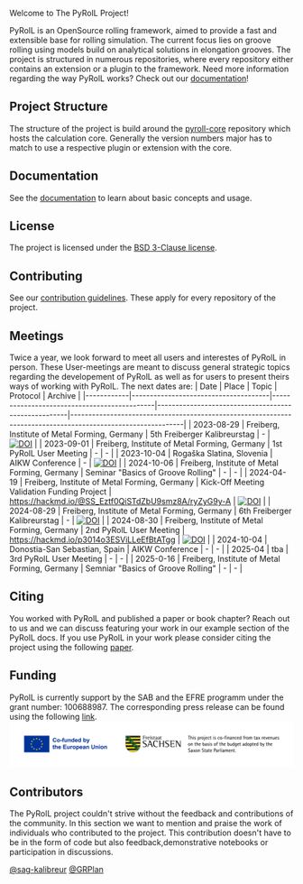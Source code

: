 Welcome to The PyRolL Project!

PyRolL is an OpenSource rolling framework, aimed to provide a fast and extensible base for rolling simulation. The
current focus lies on groove rolling using models build on analytical solutions in elongation grooves. 
The project is structured in numerous repositories, where every repository either contains an extension or a plugin to the framework. 
Need more information regarding the way PyRolL works? Check out our [documentation](https://pyroll.readthedocs.io/en/latest)!

## Project Structure
The structure of the project is build around the [pyroll-core](https://github.com/pyroll-project/pyroll-core) repository which hosts the calculation core. 
Generally the version numbers major has to match to use a respective plugin or extension with the core. 


## Documentation

See the [documentation](https://pyroll.readthedocs.io/en/latest) to learn about basic concepts and usage. 

## License

The project is licensed under the [BSD 3-Clause license](../LICENSE).

## Contributing

See our [contribution guidelines](profile/CONTRIBUTING.md).
These apply for every repository of the project. 

## Meetings

Twice a year, we look forward to meet all users and interestes of PyRolL in person.
These User-meetings are meant to discuss general strategic topics regarding the developement of PyRolL as well as for users to present theirs ways of working with PyRolL.
The next dates are: 
| Date       | Place                                | Topic                                       | Protocol                                            | Archive                                                                                                     | 
|------------|--------------------------------------|---------------------------------------------|-----------------------------------------------------|-------------------------------------------------------------------------------------------------------------|
| 2023-08-29 | Freiberg, Institute of Metal Forming, Germany | 5th Freiberger Kalibreurstag                | -                                                   | [![DOI](https://zenodo.org/badge/DOI/10.5281/zenodo.13373248.svg)](https://doi.org/10.5281/zenodo.13373248) |
| 2023-09-01 | Freiberg, Institute of Metal Forming, Germany | 1st PyRolL User Meeting                     | -                                                   | -                                                                                                           |
| 2023-10-04 | Rogaška Slatina, Slovenia               | AIKW Conference                             | -                                                   | [![DOI](https://zenodo.org/badge/DOI/10.5281/zenodo.10782218.svg)](https://doi.org/10.5281/zenodo.10782218)                                                                                                           |
| 2024-10-06 | Freiberg, Institute of Metal Forming, Germany | Seminar "Basics of Groove Rolling"          | -                                                   | -                                                                                                           |
| 2024-04-19 | Freiberg, Institute of Metal Forming, Germany | Kick-Off Meeting Validation Funding Project | https://hackmd.io/@SS_Eztf0QiSTdZbU9smz8A/ryZyG9y-A | [![DOI](https://zenodo.org/badge/DOI/10.5281/zenodo.10974647.svg)](https://doi.org/10.5281/zenodo.10974647) |
| 2024-08-29 | Freiberg, Institute of Metal Forming, Germany | 6th Freiberger Kalibreurstag                | -                                                   | [![DOI](https://zenodo.org/badge/DOI/10.5281/zenodo.13450173.svg)](https://doi.org/10.5281/zenodo.13450173)                                                                                                          |
| 2024-08-30 | Freiberg, Institute of Metal Forming, Germany | 2nd PyRolL User Meeting                     | https://hackmd.io/p3014o3ESViLLeEfBtATgg                                                   | [![DOI](https://zenodo.org/badge/DOI/10.5281/zenodo.13373238.svg)](https://doi.org/10.5281/zenodo.13373238)                                                                                                           |
| 2024-10-04 | Donostia-San Sebastian, Spain               | AIKW Conference                             | -                                                   | -                                                                                                           |
| 2025-04    | tba                                  | 3rd PyRolL User Meeting                     | -                                                   | -                                                                                                           |
| 2025-0-16  | Freiberg, Institute of Metal Forming, Germany | Semniar "Basics of Groove Rolling"          | -                                                   | -                                                                                                           |

## Citing

You worked with PyRolL and published a paper or book chapter? 
Reach out to us and we can discuss featuring your work in our example section of the PyRolL docs.
If you use PyRolL in your work please consider citing the project using the following [paper](https://joss.theoj.org/papers/10.21105/joss.06200).

## Funding

PyRolL is currently support by the SAB and the EFRE programm under the grant number: 100688987.
The corresponding press release can be found using the following [link](https://tu-freiberg.de/news/vom-labor-den-markt-tu-bergakademie-freiberg-erneut-erfolgreich-bei-validierungsfoerderung).
![](img/EFRE-ESF_LO_Kombination_EU-Logo_FreistaatSachsen_H_ENG_RGB.png)


## Contributors 

The PyRolL project couldn't strive without the feedback and contributions of the community. In this section we want to mention and praise the work of individuals who contributed to the project.
This contribution doesn't have to be in the form of code but also feedback,demonstrative notebooks or participation in discussions.

[@sag-kalibreur](https://github.com/sag-kalibreur)
[@GRPlan](https://github.com/GRPlan)
